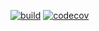 [![build](https://github.com/Star-Academy/Summer1404-SE-Team02/actions/workflows/buildPipeline.yml/badge.svg?branch=PH06)](https://github.com/Star-Academy/Summer1404-SE-Team02/actions/workflows/buildPipeline.yml)
[![codecov](https://codecov.io/github/Star-Academy/Summer1404-SE-Team02/graph/badge.svg?token=YZGJFQTCAV)](https://codecov.io/github/Star-Academy/Summer1404-SE-Team02)
